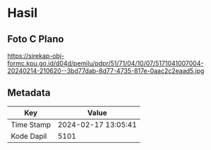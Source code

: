 # Hasil

## Foto C Plano

https://sirekap-obj-formc.kpu.go.id/d04d/pemilu/pdpr/51/71/04/10/07/5171041007004-20240214-210620--3bd77dab-8d77-4735-817e-0aac2c2eaad5.jpg


## Metadata

| Key        | Value               |
| ---------- | ------------------- |
| Time Stamp | 2024-02-17 13:05:41 |
| Kode Dapil | 5101                |



